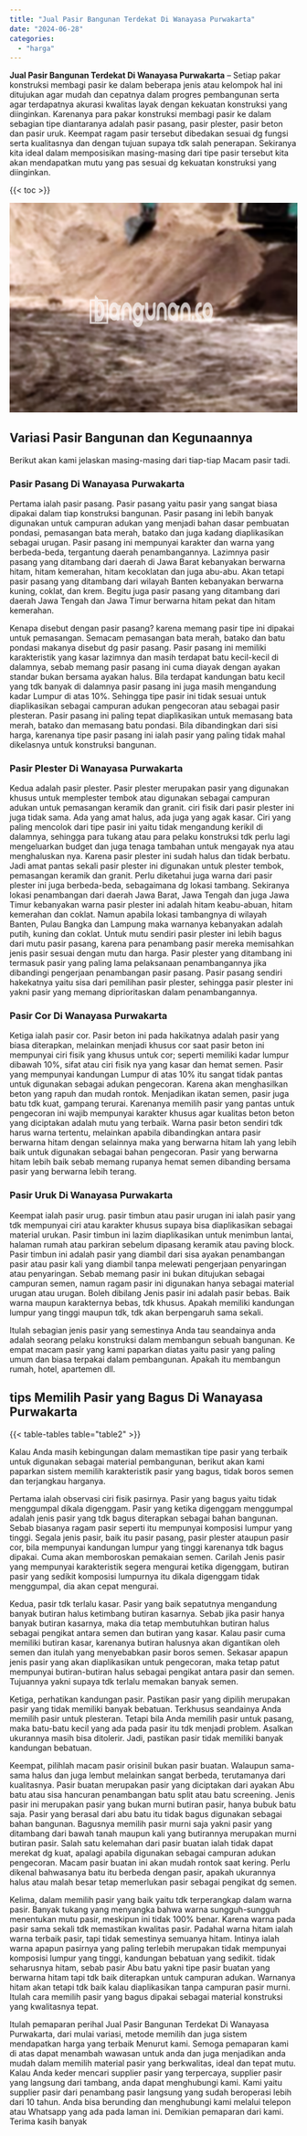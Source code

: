 ```yaml
---
title: "Jual Pasir Bangunan Terdekat Di Wanayasa Purwakarta"
date: "2024-06-28"
categories: 
  - "harga"
---
```


**Jual Pasir Bangunan Terdekat Di Wanayasa Purwakarta** – Setiap pakar konstruksi membagi pasir ke dalam beberapa jenis atau kelompok hal ini ditujukan agar mudah dan cepatnya dalam progres pembangunan serta agar terdapatnya akurasi kwalitas layak dengan kekuatan konstruksi yang diinginkan. Karenanya para pakar konstruksi membagi pasir ke dalam sebagian tipe diantaranya adalah pasir pasang, pasir plester, pasir beton dan pasir uruk. Keempat ragam pasir tersebut dibedakan sesuai dg fungsi serta kualitasnya dan dengan tujuan supaya tdk salah penerapan. Sekiranya kita ideal dalam memposisikan masing-masing dari tipe pasir tersebut kita akan mendapatkan mutu yang pas sesuai dg kekuatan konstruksi yang diinginkan.

{{< toc >}}

![Jual Pasir Bangunan Terdekat Di Wanayasa Purwakarta](/images/jual-pasir-bangunan-10.png)

## Variasi Pasir Bangunan dan Kegunaannya

Berikut akan kami jelaskan masing-masing dari tiap-tiap Macam pasir tadi.

### Pasir Pasang Di Wanayasa Purwakarta

Pertama ialah pasir pasang. Pasir pasang yaitu pasir yang sangat biasa dipakai dalam tiap konstruksi bangunan. Pasir pasang ini lebih banyak digunakan untuk campuran adukan yang menjadi bahan dasar pembuatan pondasi, pemasangan bata merah, batako dan juga kadang diaplikasikan sebagai urugan. Pasir pasang ini mempunyai karakter dan warna yang berbeda-beda, tergantung daerah penambangannya. Lazimnya pasir pasang yang ditambang dari daerah di Jawa Barat kebanyakan berwarna hitam, hitam kemerahan, hitam kecoklatan dan juga abu-abu. Akan tetapi pasir pasang yang ditambang dari wilayah Banten kebanyakan berwarna kuning, coklat, dan krem. Begitu juga pasir pasang yang ditambang dari daerah Jawa Tengah dan Jawa Timur berwarna hitam pekat dan hitam kemerahan.

Kenapa disebut dengan pasir pasang? karena memang pasir tipe ini dipakai untuk pemasangan. Semacam pemasangan bata merah, batako dan batu pondasi makanya disebut dg pasir pasang. Pasir pasang ini memiliki karakteristik yang kasar lazimnya dan masih terdapat batu kecil-kecil di dalamnya, sebab memang pasir pasang ini cuma diayak dengan ayakan standar bukan bersama ayakan halus. Bila terdapat kandungan batu kecil yang tdk banyak di dalamnya pasir pasang ini juga masih mengandung kadar Lumpur di atas 10%. Sehingga tipe pasir ini tidak sesuai untuk diaplikasikan sebagai campuran adukan pengecoran atau sebagai pasir plesteran. Pasir pasang ini paling tepat diaplikasikan untuk memasang bata merah, batako dan memasang batu pondasi. Bila dibandingkan dari sisi harga, karenanya tipe pasir pasang ini ialah pasir yang paling tidak mahal dikelasnya untuk konstruksi bangunan.

### Pasir Plester Di Wanayasa Purwakarta

Kedua adalah pasir plester. Pasir plester merupakan pasir yang digunakan khusus untuk memplester tembok atau digunakan sebagai campuran adukan untuk pemasangan keramik dan granit. ciri fisik dari pasir plester ini juga tidak sama. Ada yang amat halus, ada juga yang agak kasar. Ciri yang paling mencolok dari tipe pasir ini yaitu tidak mengandung kerikil di dalamnya, sehingga para tukang atau para pelaku konstruksi tdk perlu lagi mengeluarkan budget dan juga tenaga tambahan untuk mengayak nya atau menghaluskan nya. Karena pasir plester ini sudah halus dan tidak berbatu. Jadi amat pantas sekali pasir plester ini digunakan untuk plester tembok, pemasangan keramik dan granit. Perlu diketahui juga warna dari pasir plester ini juga berbeda-beda, sebagaimana dg lokasi tambang. Sekiranya lokasi penambangan dari daerah Jawa Barat, Jawa Tengah dan juga Jawa Timur kebanyakan warna pasir plester ini adalah hitam keabu-abuan, hitam kemerahan dan coklat. Namun apabila lokasi tambangnya di wilayah Banten, Pulau Bangka dan Lampung maka warnanya kebanyakan adalah putih, kuning dan coklat. Untuk mutu sendiri pasir plester ini lebih bagus dari mutu pasir pasang, karena para penambang pasir mereka memisahkan jenis pasir sesuai dengan mutu dan harga. Pasir plester yang ditambang ini termasuk pasir yang paling lama pelaksanaan penambangannya jika dibandingi pengerjaan penambangan pasir pasang. Pasir pasang sendiri hakekatnya yaitu sisa dari pemilihan pasir plester, sehingga pasir plester ini yakni pasir yang memang diprioritaskan dalam penambangannya.

### Pasir Cor Di Wanayasa Purwakarta

Ketiga ialah pasir cor. Pasir beton ini pada hakikatnya adalah pasir yang biasa diterapkan, melainkan menjadi khusus cor saat pasir beton ini mempunyai ciri fisik yang khusus untuk cor; seperti memiliki kadar lumpur dibawah 10%, sifat atau ciri fisik nya yang kasar dan hemat semen. Pasir yang mempunyai kandungan Lumpur di atas 10% itu sangat tidak pantas untuk digunakan sebagai adukan pengecoran. Karena akan menghasilkan beton yang rapuh dan mudah rontok. Menjadikan ikatan semen, pasir juga batu tdk kuat, gampang terurai. Karenanya memilih pasir yang pantas untuk pengecoran ini wajib mempunyai karakter khusus agar kualitas beton beton yang diciptakan adalah mutu yang terbaik. Warna pasir beton sendiri tdk harus warna tertentu, melainkan apabila dibandingkan antara pasir berwarna hitam dengan selainnya maka yang berwarna hitam lah yang lebih baik untuk digunakan sebagai bahan pengecoran. Pasir yang berwarna hitam lebih baik sebab memang rupanya hemat semen dibanding bersama pasir yang berwarna lebih terang.

### Pasir Uruk Di Wanayasa Purwakarta

Keempat ialah pasir urug. pasir timbun atau pasir urugan ini ialah pasir yang tdk mempunyai ciri atau karakter khusus supaya bisa diaplikasikan sebagai material urukan. Pasir timbun ini lazim diaplikasikan untuk menimbun lantai, halaman rumah atau parkiran sebelum dipasang keramik atau paving block. Pasir timbun ini adalah pasir yang diambil dari sisa ayakan penambangan pasir atau pasir kali yang diambil tanpa melewati pengerjaan penyaringan atau penyaringan. Sebab memang pasir ini bukan ditujukan sebagai campuran semen, namun ragam pasir ini digunakan hanya sebagai material urugan atau urugan. Boleh dibilang Jenis pasir ini adalah pasir bebas. Baik warna maupun karakternya bebas, tdk khusus. Apakah memiliki kandungan lumpur yang tinggi maupun tdk, tdk akan berpengaruh sama sekali.

Itulah sebagian jenis pasir yang semestinya Anda tau seandainya anda adalah seorang pelaku konstruksi dalam membangun sebuah bangunan. Ke empat macam pasir yang kami paparkan diatas yaitu pasir yang paling umum dan biasa terpakai dalam pembangunan. Apakah itu membangun rumah, hotel, apartemen dll.

## tips Memilih Pasir yang Bagus Di Wanayasa Purwakarta

{{< table-tables table="table2" >}}

Kalau Anda masih kebingungan dalam memastikan tipe pasir yang terbaik untuk digunakan sebagai material pembangunan, berikut akan kami paparkan sistem memilih karakteristik pasir yang bagus, tidak boros semen dan terjangkau harganya.

Pertama ialah observasi ciri fisik pasirnya. Pasir yang bagus yaitu tidak menggumpal dikala digenggam. Pasir yang ketika digenggam menggumpal adalah jenis pasir yang tdk bagus diterapkan sebagai bahan bangunan. Sebab biasanya ragam pasir seperti itu mempunyai komposisi lumpur yang tinggi. Segala jenis pasir, baik itu pasir pasang, pasir plester ataupun pasir cor, bila mempunyai kandungan lumpur yang tinggi karenanya tdk bagus dipakai. Cuma akan memboroskan pemakaian semen. Carilah Jenis pasir yang mempunyai karakteristik segera mengurai ketika digenggam, butiran pasir yang sedikit komposisi lumpurnya itu dikala digenggam tidak menggumpal, dia akan cepat mengurai.

Kedua, pasir tdk terlalu kasar. Pasir yang baik sepatutnya mengandung banyak butiran halus ketimbang butiran kasarnya. Sebab jika pasir hanya banyak butiran kasarnya, maka dia tetap membutuhkan butiran halus sebagai pengikat antara semen dan butiran yang kasar. Kalau pasir cuma memiliki butiran kasar, karenanya butiran halusnya akan digantikan oleh semen dan itulah yang menyebabkan pasir boros semen. Sekasar apapun jenis pasir yang akan diaplikasikan untuk pengecoran, maka tetap patut mempunyai butiran-butiran halus sebagai pengikat antara pasir dan semen. Tujuannya yakni supaya tdk terlalu memakan banyak semen.

Ketiga, perhatikan kandungan pasir. Pastikan pasir yang dipilih merupakan pasir yang tidak memiliki banyak bebatuan. Terkhusus seandainya Anda memilih pasir untuk plesteran. Tetapi bila Anda memilih pasir untuk pasang, maka batu-batu kecil yang ada pada pasir itu tdk menjadi problem. Asalkan ukurannya masih bisa ditolerir. Jadi, pastikan pasir tidak memiliki banyak kandungan bebatuan.

Keempat, pilihlah macam pasir orisinil bukan pasir buatan. Walaupun sama-sama halus dan juga lembut melainkan sangat berbeda, terutamanya dari kualitasnya. Pasir buatan merupakan pasir yang diciptakan dari ayakan Abu batu atau sisa hancuran penambangan batu split atau batu screening. Jenis pasir ini merupakan pasir yang bukan murni butiran pasir, hanya bubuk batu saja. Pasir yang berasal dari abu batu itu tidak bagus digunakan sebagai bahan bangunan. Bagusnya memilih pasir murni saja yakni pasir yang ditambang dari bawah tanah maupun kali yang butirannya merupakan murni butiran pasir. Salah satu kelemahan dari pasir buatan ialah tidak dapat merekat dg kuat, apalagi apabila digunakan sebagai campuran adukan pengecoran. Macam pasir buatan ini akan mudah rontok saat kering. Perlu dikenal bahwasanya batu itu berbeda dengan pasir, apakah ukurannya halus atau malah besar tetap memerlukan pasir sebagai pengikat dg semen.

Kelima, dalam memilih pasir yang baik yaitu tdk terperangkap dalam warna pasir. Banyak tukang yang menyangka bahwa warna sungguh-sungguh menentukan mutu pasir, meskipun ini tidak 100% benar. Karena warna pada pasir sama sekali tdk memastikan kwalitas pasir. Padahal warna hitam ialah warna terbaik pasir, tapi tidak semestinya semuanya hitam. Intinya ialah warna apapun pasirnya yang paling terlebih merupakan tidak mempunyai komposisi lumpur yang tinggi, kandungan bebatuan yang sedikit. tidak seharusnya hitam, sebab pasir Abu batu yakni tipe pasir buatan yang berwarna hitam tapi tdk baik diterapkan untuk campuran adukan. Warnanya hitam akan tetapi tdk baik kalau diaplikasikan tanpa campuran pasir murni. Itulah cara memilih pasir yang bagus dipakai sebagai material konstruksi yang kwalitasnya tepat.

Itulah pemaparan perihal Jual Pasir Bangunan Terdekat Di Wanayasa Purwakarta, dari mulai variasi, metode memilih dan juga sistem mendapatkan harga yang terbaik Menurut kami. Semoga pemaparan kami di atas dapat menambah wawasan untuk anda dan juga menjadikan anda mudah dalam memilih material pasir yang berkwalitas, ideal dan tepat mutu. Kalau Anda keder mencari supplier pasir yang terpercaya, supplier pasir yang langsung dari tambang, anda dapat menghubungi kami. Kami yaitu supplier pasir dari penambang pasir langsung yang sudah beroperasi lebih dari 10 tahun. Anda bisa berunding dan menghubungi kami melalui telepon atau Whatsapp yang ada pada laman ini. Demikian pemaparan dari kami. Terima kasih banyak

